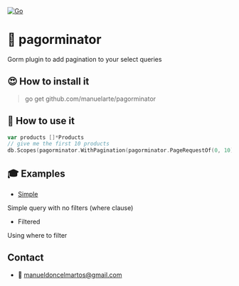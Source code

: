 [![Go](https://github.com/manuelarte/pagorminator/actions/workflows/go.yml/badge.svg)](https://github.com/manuelarte/pagorminator/actions/workflows/go.yml)
# 📃 pagorminator

Gorm plugin to add pagination to your select queries

## 😍 How to install it

> go get github.com/manuelarte/pagorminator

## 🎯 How to use it

```go
var products []*Products
// give me the first 10 products
db.Scopes(pagorminator.WithPagination(pagorminator.PageRequestOf(0, 10))).Find(&products)
```

## 🎓 Examples

- [Simple](./examples/simple/main.go)

Simple query with no filters (where clause)

- Filtered 

Using where to filter

## Contact

- 📧 manueldoncelmartos@gmail.com
